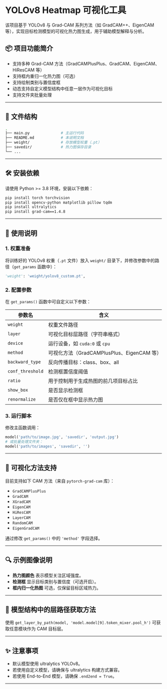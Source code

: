 
# YOLOv8 Heatmap 可视化工具

该项目基于 YOLOv8 与 Grad-CAM 系列方法（如 GradCAM++、EigenCAM 等），实现目标检测模型的可视化热力图生成，用于辅助模型解释与分析。

## 📦 项目功能简介

- 支持多种 Grad-CAM 方法（GradCAMPlusPlus、GradCAM、EigenCAM、HiResCAM 等）
- 支持框内重归一化热力图（可选）
- 支持绘制类别与置信度框
- 动态支持自定义模型结构中任意一层作为可视化目标
- 支持文件夹批量处理

---

## 📁 文件结构

```bash
.
├── main.py              # 主运行代码
├── README.md            # 本说明文档
├── weight/              # 存放模型权重（.pt）
├── savedir/             # 热力图保存目录
└── ...
```

---

## 🛠️ 安装依赖

请使用 Python >= 3.8 环境，安装以下依赖：

```bash
pip install torch torchvision
pip install opencv-python matplotlib pillow tqdm
pip install ultralytics
pip install grad-cam==1.4.8
```

---

## 🚀 使用说明

### 1. 权重准备

将训练好的 YOLOv8 权重（`.pt` 文件）放入 `weight/` 目录下，并修改参数中的路径（`get_params` 函数中）：

```python
'weight': 'weight/yolov8_custom.pt',
```

### 2. 配置参数

在 `get_params()` 函数中可自定义以下参数：

| 参数名 | 含义 |
|--------|------|
| `weight` | 权重文件路径 |
| `layer` | 可视化目标层路径（字符串格式） |
| `device` | 运行设备，如 `cuda:0` 或 `cpu` |
| `method` | 可视化方法（GradCAMPlusPlus、EigenCAM 等） |
| `backward_type` | 反向传播目标：class、box、all |
| `conf_threshold` | 检测框置信度阈值 |
| `ratio` | 用于控制用于生成热图的前几项目标占比 |
| `show_box` | 是否显示检测框 |
| `renormalize` | 是否仅在框中显示热力图 |

### 3. 运行脚本

修改主函数调用：

```python
model('path/to/image.jpg', 'savedir', 'output.jpg')
# 或批量处理文件夹：
model('path/to/images', 'savedir', '')
```

---

## 🧠 可视化方法支持

目前支持如下 CAM 方法（来自 `pytorch-grad-cam` 库）：

- `GradCAMPlusPlus`
- `GradCAM`
- `XGradCAM`
- `EigenCAM`
- `HiResCAM`
- `LayerCAM`
- `RandomCAM`
- `EigenGradCAM`

通过修改 `get_params()` 中的 `'method'` 字段选择。

---

## 🔍 示例图像说明

- **热力图颜色** 表示模型关注区域强度。
- **检测框** 显示目标类别与置信度（可选开启）。
- **框内归一化热图** 可选，仅保留目标区域热力。

---

## 🧩 模型结构中的层路径获取方法

使用 `get_layer_by_path(model, 'model.model[9].token_mixer.pool_h')` 可获取任意模块作为 CAM 目标层。

---

## ✨ 注意事项

- 默认模型使用 ultralytics YOLOv8。
- 若使用自定义模型，请确保与 ultralytics 构建方式兼容。
- 若使用 End-to-End 模型，请确保 `.end2end = True`。

---
